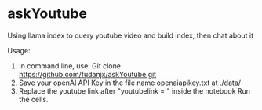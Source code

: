 # askYoutube
Using llama index to query youtube video and build index, then chat about it

Usage:
1. In command line, use: Git clone https://github.com/fudanjx/askYoutube.git
2. Save your openAI API Key in the file name openaiapikey.txt at ./data/ 
3. Replace the youtube link after "youtubelink =  "  inside the notebook
Run the cells. 
